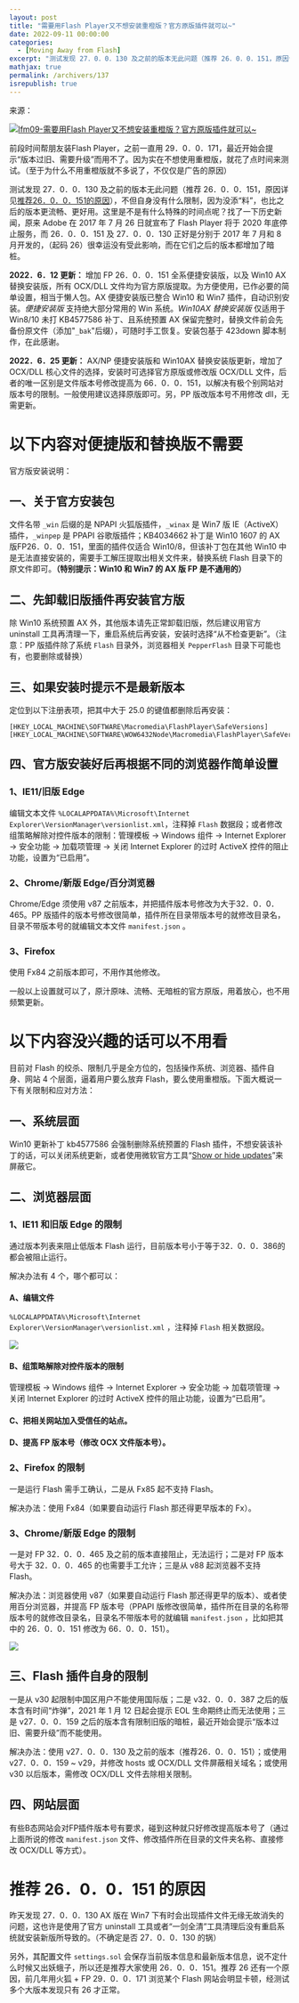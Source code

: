 ```yaml
---
layout: post
title: "需要用Flash Player又不想安装重橙版？官方原版插件就可以~"
date: 2022-09-11 00:00:00
categories: 
  - [Moving Away from Flash]
excerpt: "测试发现 27．0．0．130 及之前的版本无此问题（推荐 26．0．0．151，原因详见推荐26．0．0．151的原因），不但自身没有什么限制，因为没添“料”，也比之后的版本更流畅、更好用。"
mathjax: true
permalink: /archivers/137
isrepublish: true
---
```


来源：

[![lfm09-需要用Flash Player又不想安装重橙版？官方原版插件就可以~](https://img.shields.io/badge/lfm09-%E9%9C%80%E8%A6%81%E7%94%A8Flash%20Player%E5%8F%88%E4%B8%8D%E6%83%B3%E5%AE%89%E8%A3%85%E9%87%8D%E6%A9%99%E7%89%88%EF%BC%9F%E5%AE%98%E6%96%B9%E5%8E%9F%E7%89%88%E6%8F%92%E4%BB%B6%E5%B0%B1%E5%8F%AF%E4%BB%A5~-brightgreen)](https://bbs.pcbeta.com/viewthread-1933780-1-1.html)

前段时间帮朋友装Flash Player，之前一直用 29．0．0．171，最近开始会提示“版本过旧、需要升级”而用不了。因为实在不想使用重橙版，就花了点时间来测试。（至于为什么不用重橙版就不多说了，不仅仅是广告的原因）

测试发现 27．0．0．130 及之前的版本无此问题（推荐 26．0．0．151，原因详见[推荐26．0．0．151的原因](#推荐26．0．0．151的原因)），不但自身没有什么限制，因为没添“料”，也比之后的版本更流畅、更好用。这里是不是有什么特殊的时间点呢？找了一下历史新闻，原来 Adobe 在 2017 年 7 月 26 日就宣布了 Flash Player 将于 2020 年底停止服务，而 26．0．0．151 及 27．0．0．130 正好是分别于 2017 年 7 月和 8 月开发的，（起码 26）很幸运没有受此影响，而在它们之后的版本都增加了暗桩。

**2022．6．12 更新：** 增加 FP 26．0．0．151 全系便捷安装版，以及 Win10 AX 替换安装版，所有 OCX/DLL 文件均为官方原版提取。为方便使用，已作必要的简单设置，相当于懒人包。AX 便捷安装版已整合 Win10 和 Win7 插件，自动识别安装。*便捷安装版* 支持绝大部分常用的 Win 系统。*Win10AX 替换安装版* 仅适用于 Win8/10 未打 KB4577586 补丁、且系统预置 AX 保留完整时，替换文件前会先备份原文件（添加"```_bak```"后缀），可随时手工恢复。安装包基于 423down 脚本制作，在此感谢。

**2022．6．25 更新：** AX/NP 便捷安装版和 Win10AX 替换安装版更新，增加了 OCX/DLL 核心文件的选择，安装时可选择官方原版或修改版 OCX/DLL 文件，后者的唯一区别是文件版本号修改提高为 66．0．0．151，以解决有极个别网站对版本号的限制。一般使用建议选择原版即可。另，PP 版改版本号不用修改 dll，无需更新。

# 以下内容对便捷版和替换版不需要

官方版安装说明：

## 一、关于官方安装包

文件名带 ```_win``` 后缀的是 NPAPI 火狐版插件，```_winax``` 是 Win7 版 IE（ActiveX）插件，```_winpep``` 是 PPAPI 谷歌版插件；KB4034662 补丁是 Win10 1607 的 AX 版FP26．0．0．151，里面的插件仅适合 Win10/8，但该补丁包在其他 Win10 中是无法直接安装的，需要手工解压提取出相关文件来，替换系统 Flash 目录下的原文件即可。**（特别提示：Win10 和 Win7 的 AX 版 FP 是不通用的）**

## 二、先卸载旧版插件再安装官方版

除 Win10 系统预置 AX 外，其他版本请先正常卸载旧版，然后建议用官方 uninstall 工具再清理一下，重启系统后再安装，安装时选择“从不检查更新”。（注意：PP 版插件除了系统 ```Flash``` 目录外，浏览器相关 ```PepperFlash``` 目录下可能也有，也要删除或替换）

## 三、如果安装时提示不是最新版本

定位到以下注册表项，把其中大于 25.0 的键值都删除后再安装：
```reg
[HKEY_LOCAL_MACHINE\SOFTWARE\Macromedia\FlashPlayer\SafeVersions]
[HKEY_LOCAL_MACHINE\SOFTWARE\WOW6432Node\Macromedia\FlashPlayer\SafeVersions]
```

## 四、官方版安装好后再根据不同的浏览器作简单设置

### 1、IE11/旧版 Edge

编辑文本文件 ```%LOCALAPPDATA%\Microsoft\Internet Explorer\VersionManager\versionlist.xml```，注释掉 ```Flash``` 数据段；或者修改组策略解除对控件版本的限制：管理模板 -> Windows 组件 -> Internet Explorer -> 安全功能 -> 加载项管理 -> 关闭 Internet Explorer 的过时 ActiveX 控件的阻止功能，设置为“已启用”。

### 2、Chrome/新版 Edge/百分浏览器

Chrome/Edge 须使用 v87 之前版本，并把插件版本号修改为大于32．0．0．465。PP 版插件的版本号修改很简单，插件所在目录带版本号的就修改目录名，目录不带版本号的就编辑文本文件 ```manifest.json``` 。

### 3、Firefox

使用 Fx84 之前版本即可，不用作其他修改。

一般以上设置就可以了，原汁原味、流畅、无暗桩的官方原版，用着放心，也不用频繁更新。

# 以下内容没兴趣的话可以不用看

目前对 Flash 的绞杀、限制几乎是全方位的，包括操作系统、浏览器、插件自身、网站 4 个层面，逼着用户要么放弃 Flash，要么使用重橙版。下面大概说一下有关限制和应对方法：

## 一、系统层面

Win10 更新补丁 kb4577586 会强制删除系统预置的 Flash 插件，不想安装该补丁的话，可以关闭系统更新，或者使用微软官方工具“[Show or hide updates](http://download.microsoft.com/download/f/2/2/f22d5fdb-59cd-4275-8c95-1be17bf70b21/wushowhide.diagcab)”来屏蔽它。

## 二、浏览器层面

### 1、IE11 和旧版 Edge 的限制

通过版本列表来阻止低版本 Flash 运行，目前版本号小于等于32．0．0．386的都会被阻止运行。

解决办法有 4 个，哪个都可以：

#### A、编辑文件

```%LOCALAPPDATA%\Microsoft\Internet Explorer\VersionManager\versionlist.xml``` ，注释掉 ```Flash``` 相关数据段。

![](https://bbs.pcbeta.com/data/attachment/forum/202206/03/104439xs3e6fnhyn3hb8ef.png)

#### B、组策略解除对控件版本的限制

管理模板 -> Windows 组件 -> Internet Explorer -> 安全功能 -> 加载项管理 -> 关闭 Internet Explorer 的过时 ActiveX 控件的阻止功能，设置为“已启用”。

#### C、把相关网站加入受信任的站点。

#### D、提高 FP 版本号（修改 OCX 文件版本号）。

### 2、Firefox 的限制

一是运行 Flash 需手工确认，二是从 Fx85 起不支持 Flash。

解决办法：使用 Fx84（如果要自动运行 Flash 那还得更早版本的 Fx）。

### 3、Chrome/新版 Edge 的限制

一是对 FP 32．0．0．465 及之前的版本直接阻止，无法运行；二是对 FP 版本号大于 32．0．0．465 的也需要手工允许；三是从 v88 起浏览器不支持 Flash。

解决办法：浏览器使用 v87（如果要自动运行 Flash 那还得更早的版本）、或者使用百分浏览器，并提高 FP 版本号（PPAPI 版修改很简单，插件所在目录的名称带版本号的就修改目录名，目录名不带版本号的就编辑 ```manifest.json``` ，比如把其中的 26．0．0．151 修改为 66．0．0．151）。

![](https://bbs.pcbeta.com/data/attachment/forum/202206/08/134604klpu1hs9wguzujs4.png)

## 三、Flash 插件自身的限制

一是从 v30 起限制中国区用户不能使用国际版；二是 v32．0．0．387 之后的版本含有时间“炸弹”，2021 年 1 月 12 日起会提示 EOL 生命期终止而无法使用；三是 v27．0．0．159 之后的版本含有限制旧版的暗桩，最近开始会提示“版本过旧、需要升级”而不能使用。

解决办法：使用 v27．0．0．130 及之前的版本（推荐26．0．0．151）；或使用 v27．0．0．159 ~ v29，并修改 hosts 或 OCX/DLL 文件屏蔽相关域名；或使用 v30 以后版本，需修改 OCX/DLL 文件去除相关限制。

## 四、网站层面

有些B态网站会对FP插件版本号有要求，碰到这种就只好修改提高版本号了（通过上面所说的修改  ```manifest.json``` 文件、修改插件所在目录的文件夹名称、直接修改 OCX/DLL 等方式）。

# 推荐 26．0．0．151 的原因

昨天发现 27．0．0．130 AX 版在 Win7 下有时会出现插件文件无缘无故消失的问题，这也许是使用了官方 uninstall 工具或者“一剑全清”工具清理后没有重启系统就安装新版所导致的。（不确定是否 27．0．0．130 的锅）

另外，其配置文件 ```settings.sol``` 会保存当前版本信息和最新版本信息，说不定什么时候又出妖蛾子，所以还是推荐大家使用 26．0．0．151。推荐 26 还有一个原因，前几年用火狐 + FP 29．0．0．171 浏览某个 Flash 网站会明显卡顿，经测试多个大版本发现只有 26 才正常。